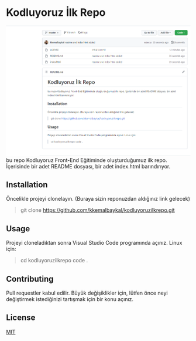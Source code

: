 # Kodluyoruz İlk Repo
![](https://github.com/kkemalbaykal/kodluyoruzilkrepo/blob/master/2022-06-26%20(2).png)
bu repo Kodluyoruz Front-End Eğitiminde oluşturduğumuz ilk repo. İçerisinde bir adet README dosyası, bir adet index.html barındırıyor.

## Installation
Öncelikle projeyi clonelayın. (Buraya sizin reponuzdan aldığınız link gelecek)
> git clone https://github.com/kkemalbaykal/kodluyoruzilkrepo.git

## Usage
Projeyi cloneladıktan sonra Visual Studio Code programında açınız.
Linux için:
> cd kodluyoruzilkrepo
  code .

## Contributing
Pull requestler kabul edilir. Büyük değişiklikler için, lütfen önce neyi değiştirmek istediğinizi tartışmak için bir konu açınız.

## License
[MIT](https://choosealicense.com/licenses/mit/)


